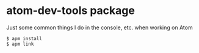 # atom-dev-tools package

Just some common things I do in the console, etc. when working on Atom

```
$ apm install
$ apm link
```
